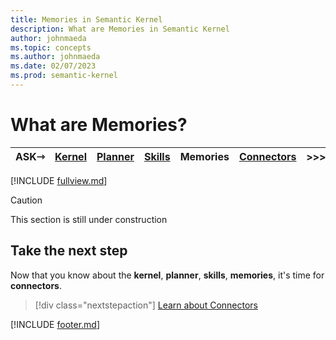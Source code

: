 ```yaml
---
title: Memories in Semantic Kernel
description: What are Memories in Semantic Kernel
author: johnmaeda
ms.topic: concepts
ms.author: johnmaeda
ms.date: 02/07/2023
ms.prod: semantic-kernel
---
```


# What are Memories?

| ASK⇾ | [Kernel](kernel) | [Planner](planner) | [Skills](skills)|  Memories |[Connectors](Connectors) | >>>|  ⇾GET | 
|---|---|---|---|---|---|---|---|

[!INCLUDE [fullview.md](../includes/fullview.md)]

> [!CAUTION]
> This section is still under construction

## Take the next step

Now that you know about the **kernel**, **planner**, **skills**, **memories**, it's time for **connectors**.

> [!div class="nextstepaction"]
> [Learn about Connectors](connectors)

[!INCLUDE [footer.md](../includes/footer.md)]
